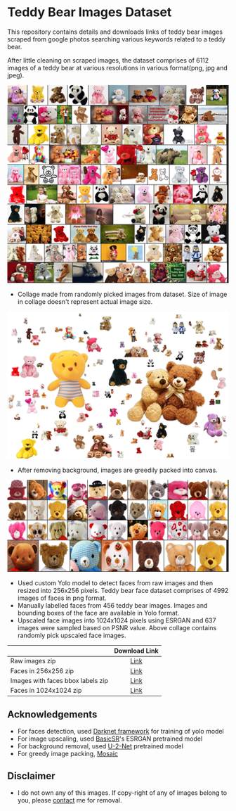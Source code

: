 # Teddy Bear Images Dataset #

This repository contains details and downloads links of teddy bear images scraped from google photos searching various keywords related to a teddy bear.

After little cleaning on scraped images, the dataset comprises of 6112 images of a teddy bear at various resolutions in various format(png, jpg and jpeg).

![Collage of randomly pick images](samples/collage_raw_1080.png)

- Collage made from randomly picked images from dataset. Size of image in collage doesn't represent actual image size.

![packed teddy bear](samples/packed_teddy_bear_1080.png)

- After removing background, images are greedily packed into canvas.

![faces collage teddy bear](samples/faces_1080_100.png)

- Used custom Yolo model to detect faces from raw images and then resized into 256x256 pixels. Teddy bear face dataset comprises of 4992 images of faces in png format.
- Manually labelled faces from 456 teddy bear images. Images and bounding boxes of the face are available in Yolo format. 
- Upscaled face images into 1024x1024 pixels using ESRGAN and 637 images were sampled based on PSNR value. Above collage contains randomly pick upscaled face images.

| | Download Link |
| :--- | :---:        |
|Raw images zip | [Link](https://drive.google.com/uc?id=1O407cVF6BqFfcOUSO3JC6lQIyZchPgGp)|
| Faces in 256x256 zip | [Link](https://drive.google.com/uc?id=1_dnp7ybNWWEzY3iy22KP8y64Cwi9Wj7S) |
| Images with faces bbox labels zip | [Link](https://drive.google.com/uc?id=1EEV-NY4kdVawPF68vNMggt11E-6N87jy) |
| Faces in 1024x1024 zip |[Link](https://drive.google.com/uc?id=1KD8_X1TRYIb48mp_BLcIhbhiVmgCwShO) |


## Acknowledgements

- For faces detection, used [Darknet framework](https://github.com/AlexeyAB/darknet) for training of yolo model 
- For image upscaling, used [BasicSR](https://github.com/xinntao/BasicSR)'s ESRGAN pretrained model
- For background removal, used [U-2-Net](https://github.com/NathanUA/U-2-Net) pretrained model 
- For greedy image packing, [Mosaic](https://github.com/qnzhou/Mosaic)

## Disclaimer

- I do not own any of this images. If copy-right of any of images belong to you, please [contact](https://levindabhi.github.io/#contact) me for removal.



 

